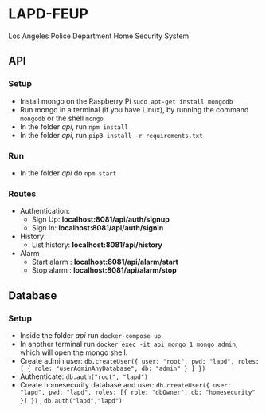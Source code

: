 # LAPD-FEUP
Los Angeles Police Department Home Security System


## API

### Setup

* Install mongo on the Raspberry Pi ``` sudo apt-get install mongodb ```
* Run mongo in a terminal (if you have Linux), by running the command ``` mongodb ``` or the shell ``` mongo ```
* In the folder *api*, run ``` npm install ```
* In the folder *api*, run ``` pip3 install -r requirements.txt ```


### Run

* In the folder *api* do ``` npm start ```

### Routes

* Authentication: 
    * Sign Up: **localhost:8081/api/auth/signup**
    * Sign In: **localhost:8081/api/auth/signin**
* History:
    * List history: **localhost:8081/api/history**
* Alarm 
    * Start alarm : **localhost:8081/api/alarm/start**
    * Stop alarm : **localhost:8081/api/alarm/stop**


## Database

### Setup

* Inside the folder *api* run ``` docker-compose up ```
* In another terminal run ``` docker exec -it api_mongo_1 mongo admin ```, which will open the mongo shell.
* Create admin user: ``` db.createUser({ user: "root", pwd: "lapd", roles: [ { role: "userAdminAnyDatabase", db: "admin" } ] }) ```
* Authenticate: ``` db.auth("root", "lapd") ```
* Create homesecurity database and user: ``` db.createUser({ user: "lapd", pwd: "lapd", roles: [{ role: "dbOwner", db: "homesecurity" }] }) ``` , ``` db.auth("lapd","lapd") ``` 

